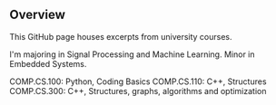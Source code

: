 ## Overview

This GitHub page houses excerpts from university courses.

I'm majoring in Signal Processing and Machine Learning.
Minor in Embedded Systems.

COMP.CS.100: Python, Coding Basics
COMP.CS.110: C++, Structures
COMP.CS.300: C++, Structures, graphs, algorithms and optimization

<!--
**MalakiasK/MalakiasK** is a ✨ _special_ ✨ repository because its `README.md` (this file) appears on your GitHub profile.

Here are some ideas to get you started:

- 🔭 I’m currently working on ...
- 🌱 I’m currently learning ...
- 👯 I’m looking to collaborate on ...
- 🤔 I’m looking for help with ...
- 💬 Ask me about ...
- 📫 How to reach me: ...
- 😄 Pronouns: ...
- ⚡ Fun fact: ...
-->

